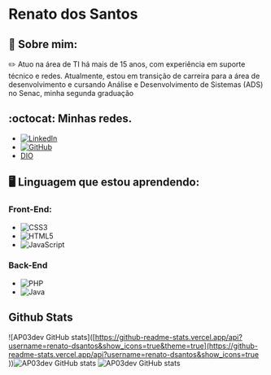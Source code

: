 
# Renato dos Santos

## :wave: Sobre mim:
 
:pencil2: Atuo na área de TI há mais de 15 anos, com experiência em suporte técnico e redes. Atualmente, estou em transição de carreira para a área de desenvolvimento e cursando Análise e Desenvolvimento de Sistemas (ADS) no Senac, minha segunda graduação

##  :octocat: Minhas redes.


- [![LinkedIn](https://img.shields.io/badge/linkedin-%230077B5.svg?style=for-the-badge&logo=linkedin&logoColor=white)](https://www.linkedin.com/in/renatod-santos)
- [![GitHub](https://img.shields.io/badge/github-%23121011.svg?style=for-the-badge&logo=github&logoColor=white)](https://github.com/renato-dsantos)
- [DIO](https://dio.me/users/rnt_dsantos)

## :desktop_computer: Linguagem que estou aprendendo:
### Front-End:

- ![CSS3](https://img.shields.io/badge/css3-%231572B6.svg?style=for-the-badge&logo=css3&logoColor=white)
-  ![HTML5](https://img.shields.io/badge/html5-%23E34F26.svg?style=for-the-badge&logo=html5&logoColor=white)
- ![JavaScript](https://img.shields.io/badge/javascript-%23323330.svg?style=for-the-badge&logo=javascript&logoColor=%23F7DF1E)



### Back-End

- ![PHP](https://img.shields.io/badge/php-%23777BB4.svg?style=for-the-badge&logo=php&logoColor=white)
- ![Java](https://img.shields.io/badge/java-%23ED8B00.svg?style=for-the-badge&logo=openjdk&logoColor=white)

## Github Stats
![AP03dev GitHub stats]([https://github-readme-stats.vercel.app/api?username=renato-dsantos&show_icons=true&theme=true](https://github-readme-stats.vercel.app/api?username=renato-dsantos&show_icons=true
))![AP03dev GitHub stats](https://github-readme-stats.vercel.app/api/top-langs/?username=renato-dsantos&theme=&layout=compact) ![AP03dev GitHub stats](https://github-readme-stats.vercel.app/api?username=renato-dsantos&show_icons=true&theme=radical)

